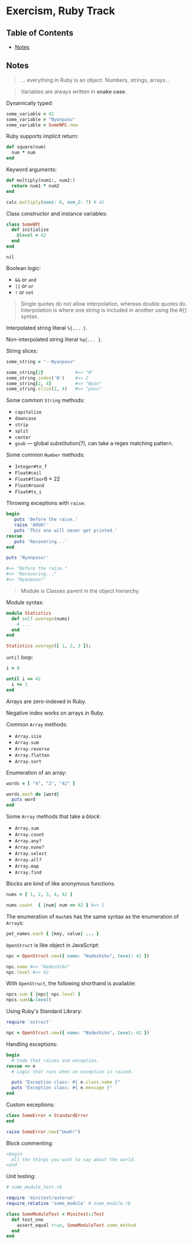 # Exercism, Ruby Track

## Table of Contents

* [Notes](#notes)

## Notes

> ... everything in Ruby is an object. Numbers, strings, arrays...

> Variables are always written in **snake case**.

Dynamically typed:

```ruby
some_variable = 42
some_variable = "Nyanpasu"
some_variable = SomeNPC.new
```

Ruby supports implicit return:

```ruby
def square(num)
  num * num
end
```

Keyword arguments:

```ruby
def multiply(num1:, num2:)
  return num1 * num2
end

calc.multiply(num1: 6, num_2: 7) # 42
```

Class constructor and instance variables:

```ruby
class SomeNPC
  def initialize
    @level = 42
  end
end
```

`nil`

Boolean logic:

* `&&` or `and`
* `||` or `or`
* `!` or `not`

> Single quotes do not allow interpolation, whereas double quotes do. Interpolation is where one string is included in another using the #{} syntax.

Interpolated string literal `%{... }`.

Non-interpolated string literal `%q{... }`.

String slices:

```ruby
some_string = "--Nyanpasu"

some_string[2]            #=> "N"
some_string.index('N')    #=> 2
some_string[2, 4]         #=> "Nyan"
some_string.slice(2, 4)   #=> "pasu"
```

Some common `String` methods:

* `capitalize`
* `downcase`
* `strip`
* `split`
* `center`
* `gsub` — global substitution(?), can take a regex matching pattern.

Some common `Number` methods:

* `Integer#to_f`
* `Float#ceil`
* `Float#floor`6 * 22
* `Float#round`
* `Float#to_i`

Throwing exceptions with `raise`:

```ruby
begin  
   puts 'Before the raise.'  
   raise 'ARGH!'  
   puts 'This one will never get printed.'  
rescue  
   puts 'Recovering...'  
end

puts 'Nyanpasu!'

#=> "Before the raise."
#=> "Recovering..."
#=> "Nyanpasu!"
```

> Module is Classes parent in the object hierarchy.

Module syntax:

```ruby
module Statistics
  def self.average(nums)
    # ...
  end
end

Statistics.average([ 1, 2, 3 ]);
```

`until` loop:

```ruby
i = 0

until i == 42
  i += 1
end
```

Arrays are zero-indexed in Ruby.

Negative index works on arrays in Ruby.

Common `Array` methods:

* `Array.size`
* `Array.sum`
* `Array.reverse`
* `Array.flatten`
* `Array.sort`

Enumeration of an array:

```ruby
words = [ "4", "2", "42" ]

words.each do |word|
  puts word
end
```

Some `Array` methods that take a *block*:

* `Array.sum` 
* `Array.count`
* `Array.any?`
* `Array.none?`
* `Array.select`
* `Array.all?`
* `Array.map`
* `Array.find`


Blocks are kind of like anonymous functions.

```ruby
nums = [ 1, 2, 3, 4, 42 ]

nums.count  { |num| num == 42 } #=> 1
```

The enumeration of `Hash`es has the same syntax as the enumeration of `Array`s:

```ruby
pet_names.each { |key, value| ... }
```

`OpenStruct` is like object in JavaScript:

```ruby
npc = OpenStruct.new({ name: "Nadeshiko", level: 42 })

npc.name #=> "Nadeshiko"
npc.level #=> 42
```

With `OpenStruct`, the following shorthand is available:

```ruby
npcs.sum { |npc| npc.level }
npcs.sum(&:level)
```

Using Ruby's Standard Library:

```ruby
require 'ostruct'

npc = OpenStruct.new({ name: "Nadeshiko", level: 42 })
```

Handling exceptions:

```ruby
begin
  # Code that raises and exception.
rescue => e
  # Logic that runs when an exception is raised.

  puts "Exception class: #{ e.class.name }"
  puts "Exception class: #{ e.message }"
end
```

Custom exceptions:

```ruby
class SomeError < StandardError
end

raise SomeError.new("Uwah!")
```

Block commenting:

```ruby
=begin
  All the things you want to say about the world.
=end
```

Unit testing:

```ruby
# some_module_test.rb

require 'minitest/autorun'
require_relative 'some_module' # some_module.rb

class SomeModuleTest < Minitest::Test
  def test_one
    assert_equal true, SomeModuleTest.some_method
  end
end
```